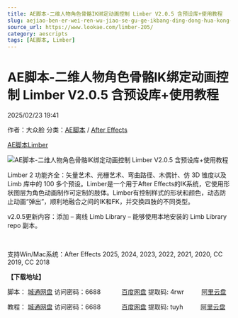 ```yaml
---
title: AE脚本-二维人物角色骨骼IK绑定动画控制 Limber V2.0.5 含预设库+使用教程
slug: aejiao-ben-er-wei-ren-wu-jiao-se-gu-ge-ikbang-ding-dong-hua-kong-zhi-limber-v2-0-5-han-yu-she-ku-shi-yong-jiao-cheng
source_url: https://www.lookae.com/limber-205/
category: aescripts
tags: [AE脚本, Limber]
---
```

# AE脚本-二维人物角色骨骼IK绑定动画控制 Limber V2.0.5 含预设库+使用教程

2025/02/23 19:41

作者：大众脸
分类：[AE脚本](https://www.lookae.com/after-effects/aescripts/) / [After Effects](https://www.lookae.com/after-effects/)

[AE脚本](https://www.lookae.com/tag/ae%e8%84%9a%e6%9c%ac/)[Limber](https://www.lookae.com/tag/limber/)

![AE脚本-二维人物角色骨骼IK绑定动画控制 Limber V2.0.5 含预设库+使用教程](https://www.lookae.com/wp-content/uploads/2024/09/Limber-2.jpg "AE脚本-二维人物角色骨骼IK绑定动画控制 Limber V2.0.5 含预设库+使用教程-LookAE.com")

Limber 2 功能齐全：矢量艺术、光栅艺术、弯曲路径、木偶针、仿 3D 锥度以及Limb 库中的 100 多个预设。Limber是一个用于After Effects的IK系统，它使用形状图层为角色动画制作可定制的肢体。Limber有控制样式的形状和颜色，动态防止动画“弹出”，顺利地融合之间的IK和FK，并交换四肢的不同类型。

v2.0.5更新内容：添加 – 离线 Limb Library – 能够使用本地安装的 Limb Library repo 副本。

[﻿﻿﻿](https://cloud.video.taobao.com/play/u/null/p/1/e/6/t/1/480621007698.mp4)

支持Win/Mac系统：After Effects 2025, 2024, 2023, 2022, 2021, 2020, CC 2019, CC 2018

**【下载地址】**

脚本： [城通网盘](https://url70.ctfile.com/f/2827370-1463526112-ee2abe?p=4431) 访问密码：6688            [百度网盘](https://pan.baidu.com/s/1p2TCiFhJ2TDDcJFZ8uL_0w?pwd=4rwr) 提取码: 4rwr          [阿里云盘](https://www.alipan.com/s/L6GHQ22Cad6)

教程： [城通网盘](https://url70.ctfile.com/f/2827370-1353465788-c02a30?p=4431) 访问密码：6688            [百度网盘](https://pan.baidu.com/s/10YD40qxCOBNhEZjSO_ph4w?pwd=tuyh) 提取码: tuyh          [阿里云盘](https://www.alipan.com/s/LEgBWKrdp5Q)
